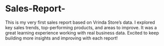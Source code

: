 # Sales-Report-
This is my very first sales report based on Vrinda Store’s data. I explored key sales trends, top-performing products, and areas to improve. It was a great learning experience working with real business data. Excited to keep building more insights and improving with each report!
